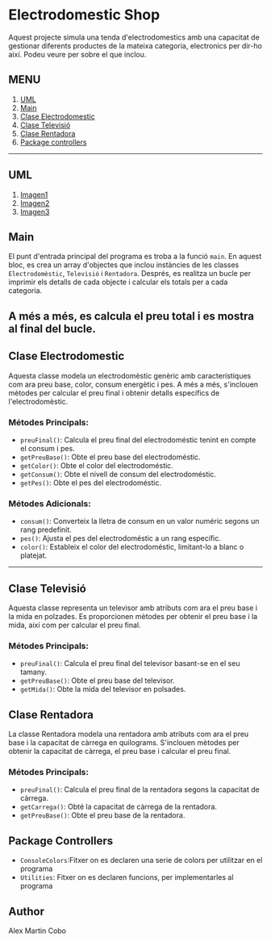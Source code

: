 # Electrodomestic Shop

Aquest projecte simula una tenda d'electrodomestics amb una capacitat de gestionar diferents productes de la mateixa categoria, electronics per dir-ho així. Podeu veure per sobre el que inclou.

## MENU
1. [UML](#uml)
2. [Main](#main)
3. [Clase Electrodomestic](#clase-electrodomestic)
4. [Clase Televisió](#clase-televisio)
5. [Clase Rentadora](#clase-rentadora)
6. [Package controllers](#package-controllers)

---

## UML
1. [Imagen1](https://github.com/mcalex468/Electrodomestics/blob/master/src/Imagenes/Screen%20Shot%2004-02-2024%20at%2019.58.png)
2. [Imagen2](https://github.com/mcalex468/Electrodomestics/blob/master/src/Imagenes/Screen%20Shot%2004-02-2024%20at%2019.54.png)
3. [Imagen3](https://github.com/mcalex468/Electrodomestics/blob/master/src/Imagenes/Screen%20Shot%2004-02-2024%20at%2019.55.png)

## Main

El punt d'entrada principal del programa es troba a la funció `main`. En aquest bloc, es crea un array d'objectes que inclou instàncies de les classes `Electrodomèstic`, `Televisió` i `Rentadora`. Després, es realitza un bucle per imprimir els detalls de cada objecte i calcular els totals per a cada categoria.

A més a més, es calcula el preu total i es mostra al final del bucle.
---

## Clase Electrodomestic

Aquesta classe modela un electrodomèstic genèric amb característiques com ara preu base, color, consum energètic i pes. A més a més, s'inclouen mètodes per calcular el preu final i obtenir detalls específics de l'electrodomèstic.

### Métodes Principals:

- `preuFinal()`: Calcula el preu final del electrodoméstic tenint en compte el consum i pes.
- `getPreuBase()`: Obte el preu base del electrodoméstic.
- `getColor()`: Obte el color del electrodoméstic.
- `getConsum()`: Obte el nivell de consum del electrodoméstic.
- `getPes()`: Obte el pes del electrodoméstic.

### Métodes Adicionals:

- `consum()`: Converteix la lletra de consum en un valor numéric segons un rang predefinit.
- `pes()`: Ajusta el pes del electrodoméstic a un rang específic.
- `color()`: Estableix el color del electrodoméstic, limitant-lo a blanc o platejat.

---

## Clase Televisió

Aquesta classe representa un televisor amb atributs com ara el preu base i la mida en polzades. Es proporcionen mètodes per obtenir el preu base i la mida, així com per calcular el preu final.

### Métodes Principals:

- `preuFinal()`: Calcula el preu final del televisor basant-se en el seu tamany.
- `getPreuBase()`: Obte el preu base del televisor.
- `getMida()`: Obte la mida del televisor en polsades.

## Clase Rentadora

La classe Rentadora modela una rentadora amb atributs com ara el preu base i la capacitat de càrrega en quilograms. S'inclouen mètodes per obtenir la capacitat de càrrega, el preu base i calcular el preu final.

### Métodes Principals:

- `preuFinal()`: Calcula el preu final de la rentadora segons la capacitat de càrrega.
- `getCarrega()`: Obté la capacitat de càrrega de la rentadora.
- `getPreuBase()`: Obte el preu base de la rentadora.


## Package Controllers

- `ConsoleColors`:Fitxer on es declaren una serie de colors per utilitzar en el programa
- `Utilities`: Fitxer on es declaren funcions, per implementarles al programa 

## Author

Alex Martin Cobo
